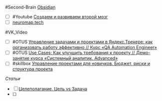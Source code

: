 #Second-Brain [Obsidian](https://obsidian.second-brain.ru/)
- [ ] #Youtube [Создаем и развиваем второй мозг](https://www.youtube.com/@second-brain/videos)
- [ ] [neuromap.tech](https://dzen.ru/id/5ec652f6de50fd335207e926)

#VK_Video 
- [ ] #OTUS [Управление задачами и проектами в Яндекс.Трекере: как организовать работу эффективно // Курс «QA Automation Engineer»](https://vkvideo.ru/video-145052891_456248055)
- [ ] #OTUS [Use Cases: Как улучшить требования к проекту // Демо-занятие курса «Системный аналитик. Advanced»](https://vkvideo.ru/video-145052891_456247951)
- [ ] #skillbox [Управление проектами для новичков. Бюджет, риски и структура проекта](https://vkvideo.ru/video-66669811_456243913)

*Статьи*
- [ ] [Целеполагание. Цель vs Задача](https://hrland.org/tselepolaganie-tsel-vs-zadacha/#)
- [ ] 
